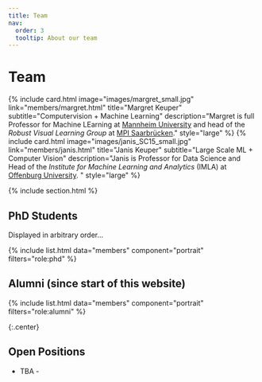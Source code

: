 ```yaml
---
title: Team
nav:
  order: 3
  tooltip: About our team
---
```


# <i class="fas fa-users"></i>Team

{%
  include card.html
  image="images/margret_small.jpg"
  link="members/margret.html"
  title="Margret Keuper"
  subtitle="Computervision + Machine Learning"
  description="Margret is full Professor for Machine LEarning at [Mannheim University](https://www.uni-mannheim.de/dws/people/professors/prof-dr-ing-margret-keuper/) and head of the *Robust Visual Learning Group* at [MPI Saarbrücken](https://www.mpi-inf.mpg.de/de/departments/computer-vision-and-machine-learning/people/margret-keuper)."
  style="large"
%}
{%
  include card.html
  image="images/janis_SC15_small.jpg"
  link="members/janis.html"
  title="Janis Keuper"
  subtitle="Large Scale ML + Computer Vision"
  description="Janis is Professor for Data Science and Head of the *Institute for Machine Learning and Analytics* (IMLA) at [Offenburg University](https://imla.hs-offenburg.de/). "
  style="large"
%}


{% include section.html %}

## PhD Students 
Displayed in arbitrary order... 

{%
  include list.html
  data="members"
  component="portrait"
  filters="role:phd"
%}

## Alumni (since start of this website)

{%
  include list.html
  data="members"
  component="portrait"
  filters="role:alumni"
%}

{:.center}


## Open Positions
- TBA -






